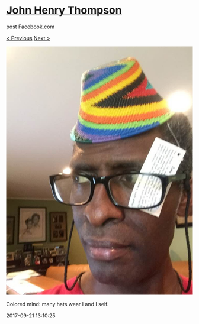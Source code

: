 # [John Henry Thompson](../README.md)
post Facebook.com

[< Previous](2017-09-22-4.md) [Next >](2017-09-19-1.md)

[![](../media/2017-09-21/Timeline-Photos-Colored-mind-many-hats-wear-I-and-I-self.jpg)](../README.md)

Colored mind: many hats wear I and I self.

2017-09-21 13:10:25